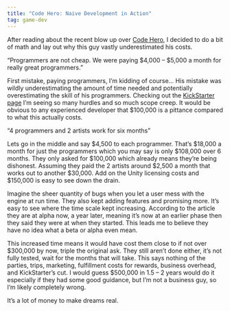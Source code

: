 ```yaml
---
title: "Code Hero: Naive Development in Action"
tag: game-dev
---
```

After reading about the recent blow up over [Code Hero](http://www.joystiq.com/2012/12/13/code-hero-the-dangers-of-a-kickstarter-success-story/), I decided to do a bit of math and lay out why this guy vastly underestimated his costs.

“Programmers are not cheap. We were paying $4,000 – $5,000 a month for really great programmers.”

First mistake, paying programmers, I’m kidding of course… His mistake was wildly underestimating the amount of time needed and potentially overestimating the skill of his programmers. Checking out the [KickStarter page](http://www.kickstarter.com/projects/primerist/code-hero-a-game-that-teaches-you-to-make-games-he) I’m seeing so many hurdles and so much scope creep. It would be obvious to any experienced developer that $100,000 is a pittance compared to what this actually costs.

“4 programmers and 2 artists work for six months”

Lets go in the middle and say $4,500 to each programmer. That’s $18,000 a month for just the programmers which you may say is only $108,000 over 6 months. They only asked for $100,000 which already means they’re being dishonest. Assuming they paid the 2 artists around $2,500 a month that works out to another $30,000. Add on the Unity licensing costs and $150,000 is easy to see down the drain.

Imagine the sheer quantity of bugs when you let a user mess with the engine at run time. They also kept adding features and promising more. It’s easy to see where the time scale kept increasing. According to the article they are at alpha now, a year later, meaning it’s now at an earlier phase then they said they were at when they started. This leads me to believe they have no idea what a beta or alpha even mean.

This increased time means it would have cost them close to if not over $300,000 by now, triple the original ask. They still aren’t done either, it’s not fully tested, wait for the months that will take. This says nothing of the parties, trips, marketing, fulfillment costs for rewards, business overhead, and KickStarter’s cut. I would guess $500,000 in 1.5 – 2 years would do it especially if they had some good guidance, but I’m not a business guy, so I’m likely completely wrong.

It’s a lot of money to make dreams real.
